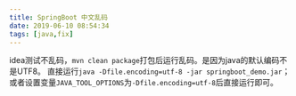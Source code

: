 ```yaml
---
title: SpringBoot 中文乱码
date: 2019-06-10 08:54:34
tags: [java,fix]
---
```

idea测试不乱码，`mvn clean package`打包后运行乱码。是因为java的默认编码不是UTF8。
直接运行`java -Dfile.encoding=utf-8 -jar springboot_demo.jar`；或者设置变量`JAVA_TOOL_OPTIONS`为`-Dfile.encoding=utf-8`后直接运行即可。

